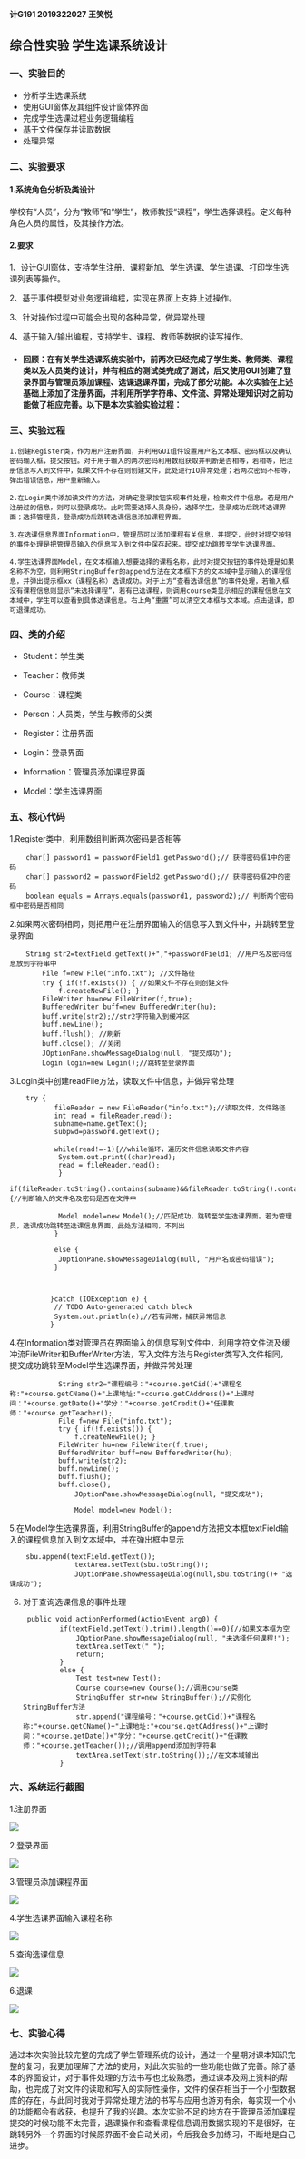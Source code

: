 **计G191 2019322027  王笑悦**
## 综合性实验  学生选课系统设计    

### **一、实验目的**

- 分析学生选课系统
- 使用GUI窗体及其组件设计窗体界面
- 完成学生选课过程业务逻辑编程
- 基于文件保存并读取数据
- 处理异常

### **二、实验要求**
#### 1.系统角色分析及类设计
学校有“人员”，分为“教师”和“学生”，教师教授“课程”，学生选择课程。定义每种角色人员的属性，及其操作方法。 

#### 2.要求    

1、设计GUI窗体，支持学生注册、课程新加、学生选课、学生退课、打印学生选课列表等操作。

2、基于事件模型对业务逻辑编程，实现在界面上支持上述操作。

3、针对操作过程中可能会出现的各种异常，做异常处理

4、基于输入/输出编程，支持学生、课程、教师等数据的读写操作。

- ####  回顾：在有关学生选课系统实验中，前两次已经完成了学生类、教师类、课程类以及人员类的设计，并有相应的测试类完成了测试，后又使用GUI创建了登录界面与管理员添加课程、选课退课界面，完成了部分功能。本次实验在上述基础上添加了注册界面，并利用所学字符串、文件流、异常处理知识对之前功能做了相应完善。以下是本次实验实验过程：
    
### **三、实验过程**
   
    1.创建Register类，作为用户注册界面，并利用GUI组件设置用户名文本框、密码框以及确认密码输入框，提交按钮。对于用于输入的两次密码利用数组获取并判断是否相等，若相等，把注册信息写入到文件中，如果文件不存在则创建文件，此处进行IO异常处理；若两次密码不相等，弹出错误信息，用户重新输入。
    
    2.在Login类中添加读文件的方法，对确定登录按钮实现事件处理，检索文件中信息，若是用户注册过的信息，则可以登录成功。此时需要选择人员身份，选择学生，登录成功后跳转选课界面；选择管理员，登录成功后跳转选课信息添加课程界面。
    
    3.在选课信息界面Information中，管理员可以添加课程有关信息，并提交，此时对提交按钮的事件处理是把管理员输入的信息写入到文件中保存起来。提交成功跳转至学生选课界面。
    
    4.学生选课界面Model，在文本框输入想要选择的课程名称，此时对提交按钮的事件处理是如果名称不为空，则利用StringBuffer的append方法在文本框下方的文本域中显示输入的课程信息，并弹出提示框xx（课程名称）选课成功。对于上方“查看选课信息”的事件处理，若输入框没有课程信息则显示“未选择课程”，若有已选课程，则调用course类显示相应的课程信息在文本域中，学生可以查看到具体选课信息。右上角“重置”可以清空文本框与文本域。点击退课，即可退课成功。
  
    
### **四、类的介绍**

+ Student：学生类

+ Teacher：教师类

+ Course：课程类

+ Person：人员类，学生与教师的父类

+ Register：注册界面

+ Login：登录界面

+ Information：管理员添加课程界面

+ Model：学生选课界面

### **五、核心代码**

1.Register类中，利用数组判断两次密码是否相等 

        char[] password1 = passwordField1.getPassword();// 获得密码框1中的密码
		char[] password2 = passwordField2.getPassword();// 获得密码框2中的密码
		boolean equals = Arrays.equals(password1, password2);// 判断两个密码框中密码是否相同
        
 2.如果两次密码相同，则把用户在注册界面输入的信息写入到文件中，并跳转至登录界面
 
        String str2=textField.getText()+","+passwordField1; //用户名及密码信息放到字符串中
			File f=new File("info.txt"); //文件路径
			try { if(!f.exists()) { //如果文件不存在则创建文件
				f.createNewFile(); } 
			FileWriter hu=new FileWriter(f,true);
			BufferedWriter buff=new BufferedWriter(hu); 
			buff.write(str2);//str2字符输入到缓冲区
			buff.newLine(); 
			buff.flush(); //刷新
			buff.close(); //关闭
			JOptionPane.showMessageDialog(null, "提交成功"); 
			Login login=new Login();//跳转至登录界面
            
3.Login类中创建readFile方法，读取文件中信息，并做异常处理

        try {
			   fileReader = new FileReader("info.txt");//读取文件，文件路径
			   int read = fileReader.read();
			   subname=name.getText();
			   subpwd=password.getText();
			   
			   while(read!=-1){//while循环，遍历文件信息读取文件内容
			    System.out.print((char)read);
			    read = fileReader.read();
			    }
			   if(fileReader.toString().contains(subname)&&fileReader.toString().contains(subpwd)){//判断输入的文件名及密码是否在文件中
			    
			    Model model=new Model();//匹配成功，跳转至学生选课界面。若为管理员，选课成功跳转至选课信息界面，此处方法相同，不列出
			   }
			   
			   else {
			    JOptionPane.showMessageDialog(null, "用户名或密码错误");
			   }
			   
			   
			   
			  }catch (IOException e) {
			   // TODO Auto-generated catch block
			   System.out.println(e);//若有异常，捕获异常信息
			  }
 
 4.在Information类对管理员在界面输入的信息写到文件中，利用字符文件流及缓冲流FileWriter和BufferWriter方法，写入文件方法与Register类写入文件相同，提交成功跳转至Model学生选课界面，并做异常处理
 
        		String str2="课程编号："+course.getCid()+"课程名称:"+course.getCName()+"上课地址:"+course.getCAddress()+"上课时间："+course.getDate()+"学分："+course.getCredit()+"任课教师："+course.getTeacher();
				File f=new File("info.txt"); 
				try { if(!f.exists()) { 
					f.createNewFile(); } 
				FileWriter hu=new FileWriter(f,true);
				BufferedWriter buff=new BufferedWriter(hu); 
				buff.write(str2);
				buff.newLine(); 
				buff.flush(); 
				buff.close(); 
					JOptionPane.showMessageDialog(null, "提交成功");
					
					Model model=new Model();

5.在Model学生选课界面，利用StringBuffer的append方法把文本框textField输入的课程信息加入到文本域中，并在弹出框中显示

        sbu.append(textField.getText());
					textArea.setText(sbu.toString());
					JOptionPane.showMessageDialog(null,sbu.toString()+ "选课成功");
6. 对于查询选课信息的事件处理

        public void actionPerformed(ActionEvent arg0) {
				if(textField.getText().trim().length()==0){//如果文本框为空
					JOptionPane.showMessageDialog(null, "未选择任何课程!");
					textArea.setText(" ");
					return;
				}
				else {
					Test test=new Test();
					Course course=new Course();//调用course类
					StringBuffer str=new StringBuffer();//实例化StringBuffer方法
					str.append("课程编号："+course.getCid()+"课程名称:"+course.getCName()+"上课地址:"+course.getCAddress()+"上课时间："+course.getDate()+"学分："+course.getCredit()+"任课教师："+course.getTeacher());//调用append添加到字符串
					textArea.setText(str.toString());//在文本域输出
				}
                
### **六、系统运行截图**

1.注册界面

![](https://github.com/Yuer1101/StudentSelectSystem/blob/master/img/%E5%AD%A6%E7%94%9F%E6%B3%A8%E5%86%8C.PNG)

2.登录界面

![](https://github.com/Yuer1101/StudentSelectSystem/blob/master/img/%E7%99%BB%E5%BD%95.PNG)

3.管理员添加课程界面

![](https://github.com/Yuer1101/StudentSelectSystem/blob/master/img/%E9%80%89%E8%AF%BE%E5%88%97%E8%A1%A8.PNG)

4.学生选课界面输入课程名称

![](https://github.com/Yuer1101/StudentSelectSystem/blob/master/img/%E9%80%89%E8%AF%BE.PNG)

5.查询选课信息

![](https://github.com/Yuer1101/StudentSelectSystem/blob/master/img/%E6%9F%A5%E7%9C%8B.PNG)

6.退课

![](https://github.com/Yuer1101/StudentSelectSystem/blob/master/img/%E9%80%80%E8%AF%BE.PNG)

### **七、实验心得**
通过本次实验比较完整的完成了学生管理系统的设计，通过一个星期对课本知识完整的复习，我更加理解了方法的使用，对此次实验的一些功能也做了完善。除了基本的界面设计，对于事件处理的方法书写也比较熟悉，通过课本及网上资料的帮助，也完成了对文件的读取和写入的实际性操作，文件的保存相当于一个小型数据库的存在，与此同时我对于异常处理方法的书写与应用也游刃有余，每实现一个小的功能都会有收获，也提升了我的兴趣。本次实验不足的地方在于管理员添加课程提交的时候功能不太完善，退课操作和查看课程信息调用数据实现的不是很好，在跳转另外一个界面的时候原界面不会自动关闭，今后我会多加练习，不断地是自己进步。
